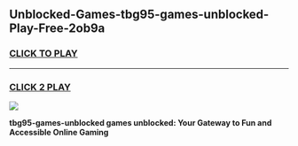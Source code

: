 
## Unblocked-Games-tbg95-games-unblocked-Play-Free-2ob9a
<h3>
<a href="https://premium76.site?title=tbg95-games-unblocked&ref=19M">CLICK TO PLAY</a></h3>
<hr>

<h3>
<a href="https://premium76.site?title=tbg95-games-unblocked&ref=19M">CLICK 2 PLAY</a>
  
</h3>

<a href="https://premium76.site?title=tbg95-games-unblocked&ref=19M"><img src="https://clearcache.store/games.png"></a>


**tbg95-games-unblocked games unblocked: Your Gateway to Fun and Accessible Online Gaming**
